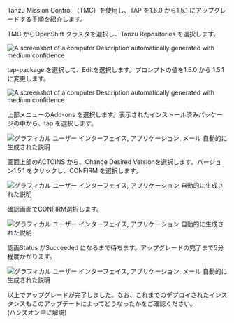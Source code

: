
Tanzu Mission Control （TMC）を使用し、TAP を1.5.0 から1.5.1
にアップグレードする手順を紹介します。

TMC からOpenShift クラスタを選択し、Tanzu Repositories を選択します。

![A screenshot of a computer Description automatically generated with
medium confidence](../media/image31.png)

tap-package を選択して、Editを選択します。プロンプトの値を1.5.0 から
1.5.1 に変更します。

![A screenshot of a computer Description automatically generated with
medium confidence](../media/image32.png)

上部メニューのAdd-ons
を選択します。表示されたインストール済みパッケージの中から、tap
を選択します。

![グラフィカル ユーザー インターフェイス, アプリケーション, メール
自動的に生成された説明](../media/image33.png)

画面上部のACTOINS から、Change Desired
Versionを選択します。バージョン1.5.1 をクリックし、CONFIRM
を選択します。

![グラフィカル ユーザー インターフェイス, アプリケーション
自動的に生成された説明](../media/image34.png)

確認画面でCONFIRM選択します。

![グラフィカル ユーザー インターフェイス, アプリケーション
自動的に生成された説明](../media/image35.png)

認画Status がSucceeded
になるまで待ちます。アップグレードの完了まで5分程度かかります。

![グラフィカル ユーザー インターフェイス, アプリケーション, メール
自動的に生成された説明](../media/image36.png)

以上でアップグレードが完了しました。なお、これまでのデプロイされたインスタンスもこのアップデートによってどうなったかをご確認ください。\
(ハンズオン中に解説)
